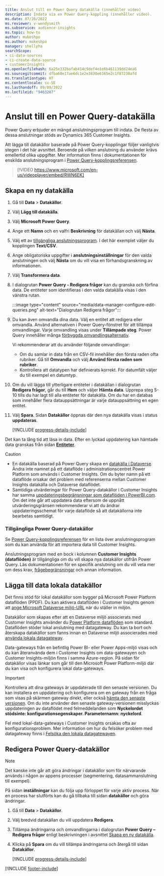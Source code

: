 ```yaml
---
title: Anslut till en Power Query datakälla (innehåller video)
description: Indata via en Power Query-koppling (innehåller video).
ms.date: 07/26/2022
ms.reviewer: v-wendysmith
ms.subservice: audience-insights
ms.topic: how-to
author: mukeshpo
ms.author: mukeshpo
manager: shellyha
searchScope:
- ci-data-sources
- ci-create-data-source
- customerInsights
ms.openlocfilehash: 6a25e332bafab414c9def4e1e6b461139dd24ea6
ms.sourcegitcommit: dfba60e17ae6dc1e2e3830e6365e2c1f87230afd
ms.translationtype: HT
ms.contentlocale: sv-SE
ms.lasthandoff: 09/09/2022
ms.locfileid: "9463287"
---
```

# <a name="connect-to-a-power-query-data-source"></a>Anslut till en Power Query-datakälla

Power Query erbjuder en mängd anslutningsprogram till indata. De flesta av dessa anslutningar stöds av Dynamics 365 Customer Insights.

Att lägga till datakällor baserade på Power Query-kopplingar följer vanligtvis stegen i det här avsnittet. Beroende på vilken anslutning du använder krävs emellertid olika uppgifter. Mer information finns i dokumentationen för enskilda anslutningsprogram i [Power Query-kopplingsreferensen](/power-query/connectors/).

> [!VIDEO https://www.microsoft.com/en-us/videoplayer/embed/RWN6EK]

## <a name="create-a-new-data-source"></a>Skapa en ny datakälla

1. Gå till **Data** > **Datakällor**.

1. Välj **Lägg till datakälla**.

1. Välj **Microsoft Power Query**.

1. Ange ett **Namn** och en valfri **Beskrivning** för datakällan och välj **Nästa**.

1. Välj ett av [tillgängliga anslutningsprogram](#available-power-query-data-sources). I det här exemplet väljer du kopplingen **Text/CSV**.

1. Ange obligatoriska uppgifter i **anslutningsinställningar** för den valda anslutningen och välj **Nästa** om du vill visa en förhandsgranskning av informationen.

1. Välj **Transformera data**.

1. I dialogrutan **Power Query - Redigera frågor** kan du granska och förfina data. De entiteter som identifieras i den valda datakälla visas i den vänstra rutan.

   :::image type="content" source="media/data-manager-configure-edit-queries.png" alt-text="Dialogrutan Redigera frågor":::

1. Du kan även omvandla dina data. Välj en entitet att redigera eller omvandla. Använd alternativen i Power Query-fönstret för att tillämpa omvandlingar. Varje omvandling visas under **Tillämpade steg**. Power Query innehåller många [förbyggda omvandlingsalternativ](/power-query/power-query-what-is-power-query#transformations).

   Vi rekommenderar att du använder följande omvandlingar:

   - Om du samlar in data från en CSV-fil innehåller den första raden ofta rubriker. Gå till **Omvandla** och välj **Använd första raden som rubriker**.
   - Kontrollera att datatypen har definierats korrekt. För datumfält väljer du till exempel en datumtyp.

1. Om du vill lägga till ytterligare entiteter i datakällan i dialogrutan **Redigera frågor**, går du till **Hem** och väljer **Hämta data**. Upprepa steg 5-10 tills du har lagt till alla entiteter för datakälla. Om du har en databas som innehåller flera datauppsättningar är varje datauppsättning en egen entitet.

1. Välj **Spara**. Sidan **Datakällor** öppnas där den nya datakälla visas i status **uppdateras**.

   [!INCLUDE [progress-details-include](includes/progress-details-pane.md)]

Det kan ta lång tid att läsa in data. Efter en lyckad uppdatering kan hämtade data granskas från sidan [**Entiteter**](entities.md).

> [!CAUTION]
>
> - En datakälla baserad på Power Query skapa en [datakälla i Dataverse](/power-query/dataflows/overview-dataflows-across-power-platform-dynamics-365). Ändra inte namnet på ett dataflöde i administrationscentret Power Platform som används i Customer Insights. Om du byter namn på ett dataflöde orsakar det problem med referenserna mellan Customer Insights datakälla och Dataverse dataflödet.
> - Samtidiga utvärderingar för Power Query-datakällor i Customer Insights har samma [uppdateringsbegränsningar som dataflöden i PowerBI.com](/power-query/power-query-online-limits#refresh-limits). Om det inte går att uppdatera data eftersom de uppnått utvärderingsgränsen rekommenderar vi att du ändrar uppdateringsschemat för varje dataflöde så att datakällorna inte bearbetas samtidigt.

### <a name="available-power-query-data-sources"></a>Tillgängliga Power Query-datakällor

Se [Power Query-kopplingsreferensen](/power-query/connectors/) för en lista över anslutningsprogram som du kan använda för att importera data till Customer Insights.

Anslutningsprogram med en bock i kolumnen **Customer Insights (dataflöden)** är tillgängliga om du vill skapa nya datakällor utifrån Power Query. Läs dokumentationen för en specifik anslutning om du vill veta mer om dess krav, [frågebegränsningar](/power-query/power-query-online-limits) och annan information.

## <a name="add-data-from-on-premises-data-sources"></a>Lägga till data lokala datakällor

Det finns stöd för lokal datakällor som bygger på Microsoft Power Platform dataflöden (PPDF). Du kan aktivera dataflöden i Customer Insights genom att [ange Microsoft Dataverse miljö-URL](create-environment.md) när du ställer in miljön.

Datakällor som skapas efter att en Dataverse miljö associerats med Customer Insights använder du [Power Platform dataflöden](/power-query/dataflows/overview-dataflows-across-power-platform-dynamics-365) som standard. Dataflöden stöder lokal anslutning med datagateway. Du kan ta bort och återskapa datakällor som fanns innan en Dataverse miljö associerades med [använda lokala datagateway](/data-integration/gateway/service-gateway-app).

Data-gateways från en befintlig Power BI- eller Power Apps-miljö visas och du kan återanvända dem i Customer Insights om data-gatewayen och Customer Insights-miljön finns i samma Azure-region. På sidan för datakällor visas länkar som går till den Microsoft Power Platform-miljö där du kan visa och konfigurera lokal data-gateways.

> [!IMPORTANT]
> Kontrollera att dina gateways är uppdaterade till den senaste versionen. Du kan installera en uppdatering och konfigurera om en gateway från en fråga som visas på skärmen gateway direkt, eller också [hämta den senaste versionen](https://powerapps.microsoft.com/downloads/). Om du inte använder den senaste gateway-versionen misslyckas uppdateringen av dataflödet med felmeddelanden som **Nyckelordet stödsinte: konfigurationsegenskaper. Parameternamn: nyckelord**.
>
> Fel med lokal-data-gateways i Customer Insights orsakas ofta av konfigurationsproblem. Mer information om hur du felsöker problem med datagateway finns i [Felsöka den lokala datagatewayen](/data-integration/gateway/service-gateway-tshoot).

## <a name="edit-power-query-data-sources"></a>Redigera Power Query-datakällor

> [!NOTE]
> Det kanske inte går att göra ändringar i datakällor som för närvarande används i någon av appens processer (segmentering, datasammanslutning till exempel).
>
> På sidan **inställningar** kan du följa upp förloppet för varje aktiv process. När en process har slutförts kan du gå tillbaka till sidan **datakällor** och göra ändringar.

1. Gå till **Data** > **Datakällor**.

1. Välj bredvid datakällan du vill uppdatera **Redigera**.

1. Tillämpa ändringarna och omvandlingarna i dialogrutan **Power Query – Redigera frågor** enligt beskrivningen i avsnittet [Skapa en ny datakälla](#create-a-new-data-source).

1. Klicka på **Spara** om du vill tillämpa ändringarna och återgå till sidan **Datakällor**.

   [!INCLUDE [progress-details-include](includes/progress-details-pane.md)]

[!INCLUDE [footer-include](includes/footer-banner.md)]
